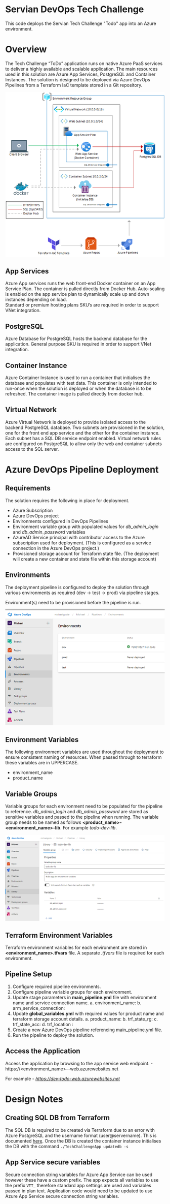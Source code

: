 # Servian DevOps Tech Challenge
This code deploys the Servian Tech Challenge "Todo" app into an Azure environment.

# Overview
The Tech Challenge “ToDo” application runs on native Azure PaaS services to deliver a highly available and scalable application. The main resources used in this solution are Azure App Services, PostgreSQL and Container Instances.
The solution is designed to be deployed via Azure DevOps Pipelines from a Terraform IaC template stored in a Git repository.

![Azure ToDo app overview](/doc/img/azure_diagram.png "Azure Diagram")

## App Services
Azure App services runs the web front-end Docker container on an App Service Plan. The container is pulled directly from Docker Hub.
Auto-scaling is enabled on the app service plan to dynamically scale up and down instances depending on load.  
Standard or premium hosting plans SKU’s are required in order to support VNet integration.

## PostgreSQL
Azure Database for PostgreSQL hosts the backend database for the application.
General purpose SKU is required in order to support VNet integration.

## Container Instance
Azure Container Instance is used to run a container that initialises the database and populates with test data. This container is only intended to run-once when the solution is deployed or when the database is to be refreshed. 
The container image is pulled directly from docker hub.

## Virtual Network
Azure Virtual Network is deployed to provide isolated access to the backend PostgreSQL database. Two subnets are provisioned in the solution, one for the front end app service and the other for the container instance. Each subnet has a SQL DB service endpoint enabled. 
Virtual network rules are configured on PostgreSQL to allow only the web and container subnets access to the SQL server. 

# Azure DevOps Pipeline Deployment

## Requirements
The solution requires the following in place for deployment.
- Azure Subscription
- Azure DevOps project
- Environments configured in DevOps Pipelines
- Environment variable group with populated values for *db_admin_login* and *db_admin_password* variables
- AzureAD Service principal with contributor access to the Azure subscription used for deployment. (This is configured as a service connection in the Azure DevOps project.)
- Provisioned storage account for Terraform state file. (The deployment will create a new container and state file within this storage account)

## Environments
The deployment pipeline is configured to deploy the solution through various environments as required (dev → test → prod) via pipeline stages. 

Environment(s) need to be provisioned before the pipeline is run.

![Azure DevOps Pipeline Environments](/doc/img/devops_environments.png "DevOps Environments")

## Environment Variables
The following environment variables are used throughout the deployment to ensure consistent naming of resources. When passed through to terraform these variables are in UPPERCASE.

- environment_name
- product_name

## Variable Groups
Variable groups for each environment need to be populated for the pipeline to reference. *db_admin_login* and *db_admin_password* are stored as sensitive variables and passed to the pipeline when running. 
The variable group needs to be named as follows **<product_name>-<environment_name>-lib**. For example *todo-dev-lib*.

![Azure DevOps Pipeline Variable Group](/doc/img/devops_variable_group.png "DevOps Variables")

## Terraform Environment Variables
Terraform environment variables for each environment are stored in **<environment_name>.tfvars** file. A separate *.tfvars* file is required for each environment.

## Pipeline Setup
1. Configure required pipeline environments.
2. Configure pipeline variable groups for each environment.
3. Update stage parameters in **main_pipeline.yml** file with environment name and service connection name. 
    a. environment_name:<env> 
    b. arm_service_connection:<service connection name>
4. Update **global_variables.yml** with required values for product name and terraform storage account details. 
    a. product_name: <product name>
    b. trf_state_rg: <storage account resource group> 
    c. trf_state_acc: <storage account name> 
    d. trf_location : <storage account location> 
5. Create a new Azure DevOps pipeline referencing main_pipeline.yml file. 
6. Run the pipeline to deploy the solution. 

## Access the Application
Access the application by browsing to the app service web endpoint. - https://<environment_name>-<product>-web.azurewebsites.net

For example - *https://dev-todo-web.azurewebsites.net*

# Design Notes

## Creating SQL DB from Terraform
The SQL DB is required to be created via Terraform due to an error with Azure PostgreSQL and the username format (user@servername). This is documented [here](https://github.com/servian/TechChallengeApp/issues/49). 
Once the DB is created the container instance initialises the DB with the command `./TechChallengeApp updatedb -s` 

## App Service secure variables
Secure connection string variables for Azure App Service can be used however these have a custom prefix. The app expects all variables to use the prefix `VTT_` therefore standard app settings are used and variables passed in plan text.
Application code would need to be updated to use Azure App Service secure connection string variables. 